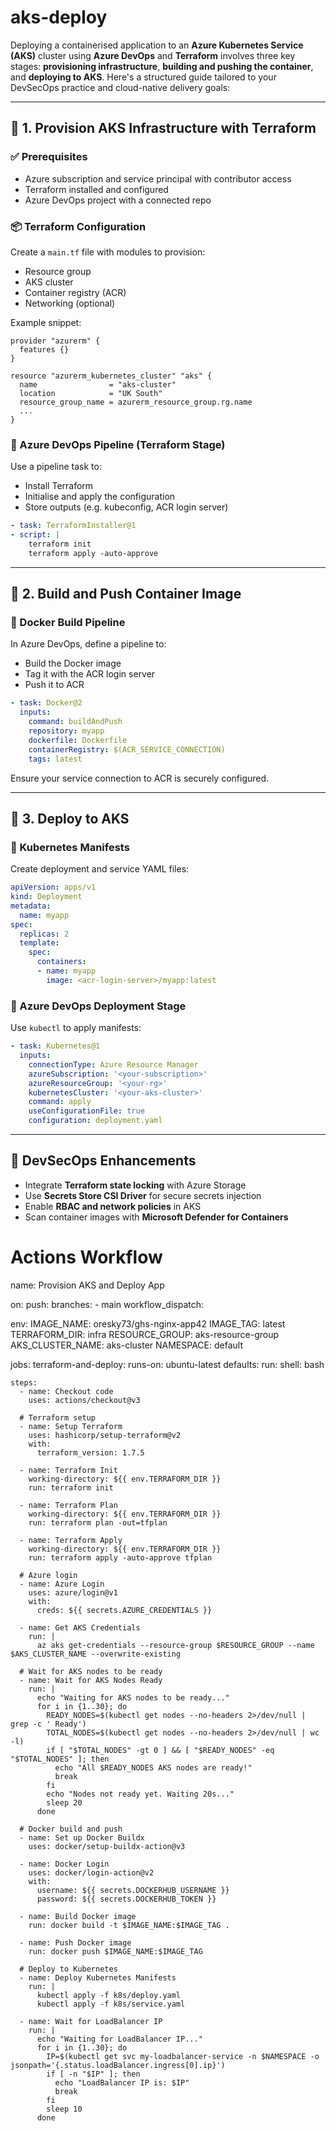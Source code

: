 # aks-deploy

Deploying a containerised application to an **Azure Kubernetes Service (AKS)** cluster using **Azure DevOps** and **Terraform** involves three key stages: **provisioning infrastructure**, **building and pushing the container**, and **deploying to AKS**. Here's a structured guide tailored to your DevSecOps practice and cloud-native delivery goals:

---

## 🧱 1. Provision AKS Infrastructure with Terraform

### ✅ Prerequisites
- Azure subscription and service principal with contributor access  
- Terraform installed and configured  
- Azure DevOps project with a connected repo

### 📦 Terraform Configuration
Create a `main.tf` file with modules to provision:
- Resource group  
- AKS cluster  
- Container registry (ACR)  
- Networking (optional)

Example snippet:
```hcl
provider "azurerm" {
  features {}
}

resource "azurerm_kubernetes_cluster" "aks" {
  name                = "aks-cluster"
  location            = "UK South"
  resource_group_name = azurerm_resource_group.rg.name
  ...
}
```

### 🔁 Azure DevOps Pipeline (Terraform Stage)
Use a pipeline task to:
- Install Terraform  
- Initialise and apply the configuration  
- Store outputs (e.g. kubeconfig, ACR login server)

```yaml
- task: TerraformInstaller@1
- script: |
    terraform init
    terraform apply -auto-approve
```

---

## 🐳 2. Build and Push Container Image

### 🧪 Docker Build Pipeline
In Azure DevOps, define a pipeline to:
- Build the Docker image  
- Tag it with the ACR login server  
- Push it to ACR

```yaml
- task: Docker@2
  inputs:
    command: buildAndPush
    repository: myapp
    dockerfile: Dockerfile
    containerRegistry: $(ACR_SERVICE_CONNECTION)
    tags: latest
```

Ensure your service connection to ACR is securely configured.

---

## 🚀 3. Deploy to AKS

### 📄 Kubernetes Manifests
Create deployment and service YAML files:
```yaml
apiVersion: apps/v1
kind: Deployment
metadata:
  name: myapp
spec:
  replicas: 2
  template:
    spec:
      containers:
      - name: myapp
        image: <acr-login-server>/myapp:latest
```

### 🔧 Azure DevOps Deployment Stage
Use `kubectl` to apply manifests:
```yaml
- task: Kubernetes@1
  inputs:
    connectionType: Azure Resource Manager
    azureSubscription: '<your-subscription>'
    azureResourceGroup: '<your-rg>'
    kubernetesCluster: '<your-aks-cluster>'
    command: apply
    useConfigurationFile: true
    configuration: deployment.yaml
```

---

## 🔐 DevSecOps Enhancements
- Integrate **Terraform state locking** with Azure Storage  
- Use **Secrets Store CSI Driver** for secure secrets injection  
- Enable **RBAC and network policies** in AKS  
- Scan container images with **Microsoft Defender for Containers**

# Actions Workflow

name: Provision AKS and Deploy App

on:
  push:
    branches:
      - main
  workflow_dispatch:

env:
  IMAGE_NAME: oresky73/ghs-nginx-app42
  IMAGE_TAG: latest
  TERRAFORM_DIR: infra
  RESOURCE_GROUP: aks-resource-group
  AKS_CLUSTER_NAME: aks-cluster
  NAMESPACE: default

jobs:
  terraform-and-deploy:
    runs-on: ubuntu-latest
    defaults:
      run:
        shell: bash

    steps:
      - name: Checkout code
        uses: actions/checkout@v3

      # Terraform setup
      - name: Setup Terraform
        uses: hashicorp/setup-terraform@v2
        with:
          terraform_version: 1.7.5

      - name: Terraform Init
        working-directory: ${{ env.TERRAFORM_DIR }}
        run: terraform init

      - name: Terraform Plan
        working-directory: ${{ env.TERRAFORM_DIR }}
        run: terraform plan -out=tfplan

      - name: Terraform Apply
        working-directory: ${{ env.TERRAFORM_DIR }}
        run: terraform apply -auto-approve tfplan

      # Azure login
      - name: Azure Login
        uses: azure/login@v1
        with:
          creds: ${{ secrets.AZURE_CREDENTIALS }}

      - name: Get AKS Credentials
        run: |
          az aks get-credentials --resource-group $RESOURCE_GROUP --name $AKS_CLUSTER_NAME --overwrite-existing

      # Wait for AKS nodes to be ready
      - name: Wait for AKS Nodes Ready
        run: |
          echo "Waiting for AKS nodes to be ready..."
          for i in {1..30}; do
            READY_NODES=$(kubectl get nodes --no-headers 2>/dev/null | grep -c ' Ready')
            TOTAL_NODES=$(kubectl get nodes --no-headers 2>/dev/null | wc -l)
            if [ "$TOTAL_NODES" -gt 0 ] && [ "$READY_NODES" -eq "$TOTAL_NODES" ]; then
              echo "All $READY_NODES AKS nodes are ready!"
              break
            fi
            echo "Nodes not ready yet. Waiting 20s..."
            sleep 20
          done

      # Docker build and push
      - name: Set up Docker Buildx
        uses: docker/setup-buildx-action@v3

      - name: Docker Login
        uses: docker/login-action@v2
        with:
          username: ${{ secrets.DOCKERHUB_USERNAME }}
          password: ${{ secrets.DOCKERHUB_TOKEN }}

      - name: Build Docker image
        run: docker build -t $IMAGE_NAME:$IMAGE_TAG .

      - name: Push Docker image
        run: docker push $IMAGE_NAME:$IMAGE_TAG

      # Deploy to Kubernetes
      - name: Deploy Kubernetes Manifests
        run: |
          kubectl apply -f k8s/deploy.yaml
          kubectl apply -f k8s/service.yaml

      - name: Wait for LoadBalancer IP
        run: |
          echo "Waiting for LoadBalancer IP..."
          for i in {1..30}; do
            IP=$(kubectl get svc my-loadbalancer-service -n $NAMESPACE -o jsonpath='{.status.loadBalancer.ingress[0].ip}')
            if [ -n "$IP" ]; then
              echo "LoadBalancer IP is: $IP"
              break
            fi
            sleep 10
          done


